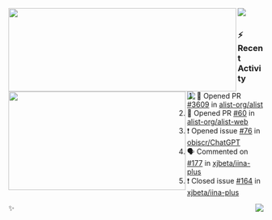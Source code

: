 <p>
  <p>
  <img align="left" width="450" height="165" src="https://github-readme-stats-git-masterrstaa-rickstaa.vercel.app/api?username=lowking&bg_color=0D1116&theme=synthwave&show_icons=true&hide_border=true&line_height=20&title_color=4E7C65&icon_color=555&show_owner=true&text_color=777&count_private=true"/>
  </p>
  <p>
  <img align="left" width="350" height="195" src="https://github-readme-stats-git-masterrstaa-rickstaa.vercel.app/api/top-langs/?layout=compact&username=lowking&bg_color=0D1116&theme=synthwave&show_icons=true&hide_border=true&line_height=20&title_color=4E7C65&icon_color=555&show_owner=true&text_color=777&hide&langs_count=4"/>
  </p>
  <p>
    <a align="left" href="https://t.me/Violettoy_bot"><img src="https://img.shields.io/badge/Telegram-%2352A4DB.svg?&style=social&logo=telegram&logoColor=white" /></a>&nbsp;&nbsp;
<!--     <img align="left" src="https://github.com/lowking/lowking/workflows/Waka%20Readme/badge.svg" />&nbsp;&nbsp; -->
    <img align="left" src="https://github.com/lowking/lowking/workflows/Activity%20Readme/badge.svg" />
  </p>
</p>

### :zap: Recent Activity

<!--START_SECTION:activity-->
1. 💪 Opened PR [#3609](https://github.com/alist-org/alist/pull/3609) in [alist-org/alist](https://github.com/alist-org/alist)
2. 💪 Opened PR [#60](https://github.com/alist-org/alist-web/pull/60) in [alist-org/alist-web](https://github.com/alist-org/alist-web)
3. ❗️ Opened issue [#76](https://github.com/obiscr/ChatGPT/issues/76) in [obiscr/ChatGPT](https://github.com/obiscr/ChatGPT)
4. 🗣 Commented on [#177](https://github.com/xjbeta/iina-plus/issues/177) in [xjbeta/iina-plus](https://github.com/xjbeta/iina-plus)
5. ❗️ Closed issue [#164](https://github.com/xjbeta/iina-plus/issues/164) in [xjbeta/iina-plus](https://github.com/xjbeta/iina-plus)
<!--END_SECTION:activity-->

✨<img align="right" src="http://profile-counter.glitch.me/lowking/count.svg"/>
